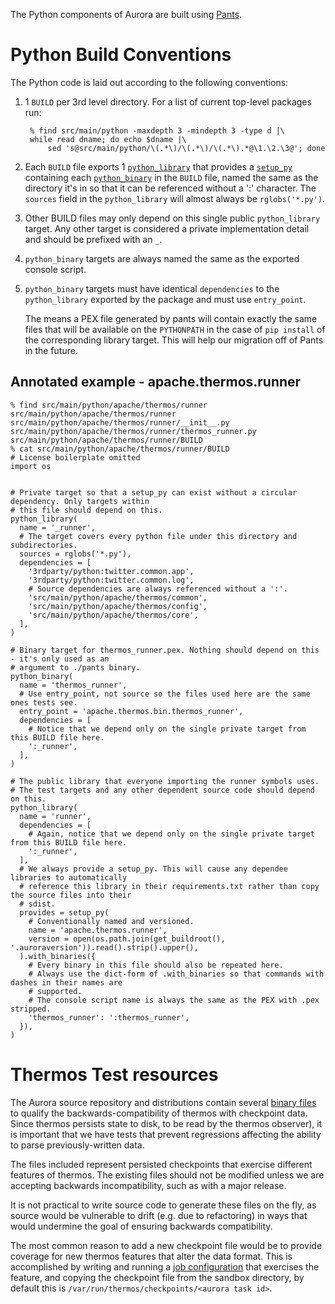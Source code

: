 The Python components of Aurora are built using [Pants](https://pantsbuild.github.io).


Python Build Conventions
========================
The Python code is laid out according to the following conventions:

1. 1 `BUILD` per 3rd level directory. For a list of current top-level packages run:

        % find src/main/python -maxdepth 3 -mindepth 3 -type d |\
        while read dname; do echo $dname |\
            sed 's@src/main/python/\(.*\)/\(.*\)/\(.*\).*@\1.\2.\3@'; done

2.  Each `BUILD` file exports 1
    [`python_library`](https://pantsbuild.github.io/build_dictionary.html#bdict_python_library)
    that provides a
    [`setup_py`](https://pantsbuild.github.io/build_dictionary.html#setup_py)
    containing each
    [`python_binary`](https://pantsbuild.github.io/build_dictionary.html#python_binary)
    in the `BUILD` file, named the same as the directory it's in so that it can be referenced
    without a ':' character. The `sources` field in the `python_library` will almost always be
    `rglobs('*.py')`.

3.  Other BUILD files may only depend on this single public `python_library`
    target. Any other target is considered a private implementation detail and
    should be prefixed with an `_`.

4.  `python_binary` targets are always named the same as the exported console script.

5.  `python_binary` targets must have identical `dependencies` to the `python_library` exported
    by the package and must use `entry_point`.

    The means a PEX file generated by pants will contain exactly the same files that will be
    available on the `PYTHONPATH` in the case of `pip install` of the corresponding library
    target. This will help our migration off of Pants in the future.

Annotated example - apache.thermos.runner
-----------------------------------------

    % find src/main/python/apache/thermos/runner
    src/main/python/apache/thermos/runner
    src/main/python/apache/thermos/runner/__init__.py
    src/main/python/apache/thermos/runner/thermos_runner.py
    src/main/python/apache/thermos/runner/BUILD
    % cat src/main/python/apache/thermos/runner/BUILD
    # License boilerplate omitted
    import os


    # Private target so that a setup_py can exist without a circular dependency. Only targets within
    # this file should depend on this.
    python_library(
      name = '_runner',
      # The target covers every python file under this directory and subdirectories.
      sources = rglobs('*.py'),
      dependencies = [
        '3rdparty/python:twitter.common.app',
        '3rdparty/python:twitter.common.log',
        # Source dependencies are always referenced without a ':'.
        'src/main/python/apache/thermos/common',
        'src/main/python/apache/thermos/config',
        'src/main/python/apache/thermos/core',
      ],
    )

    # Binary target for thermos_runner.pex. Nothing should depend on this - it's only used as an
    # argument to ./pants binary.
    python_binary(
      name = 'thermos_runner',
      # Use entry_point, not source so the files used here are the same ones tests see.
      entry_point = 'apache.thermos.bin.thermos_runner',
      dependencies = [
        # Notice that we depend only on the single private target from this BUILD file here.
        ':_runner',
      ],
    )

    # The public library that everyone importing the runner symbols uses.
    # The test targets and any other dependent source code should depend on this.
    python_library(
      name = 'runner',
      dependencies = [
        # Again, notice that we depend only on the single private target from this BUILD file here.
        ':_runner',
      ],
      # We always provide a setup_py. This will cause any dependee libraries to automatically
      # reference this library in their requirements.txt rather than copy the source files into their
      # sdist.
      provides = setup_py(
        # Conventionally named and versioned.
        name = 'apache.thermos.runner',
        version = open(os.path.join(get_buildroot(), '.auroraversion')).read().strip().upper(),
      ).with_binaries({
        # Every binary in this file should also be repeated here.
        # Always use the dict-form of .with_binaries so that commands with dashes in their names are
        # supported.
        # The console script name is always the same as the PEX with .pex stripped.
        'thermos_runner': ':thermos_runner',
      }),
    )



Thermos Test resources
======================

The Aurora source repository and distributions contain several
[binary files](../src/test/resources/org/apache/thermos/root/checkpoints) to
qualify the backwards-compatibility of thermos with checkpoint data. Since
thermos persists state to disk, to be read by the thermos observer), it is important that we have
tests that prevent regressions affecting the ability to parse previously-written data.

The files included represent persisted checkpoints that exercise different
features of thermos. The existing files should not be modified unless
we are accepting backwards incompatibility, such as with a major release.

It is not practical to write source code to generate these files on the fly,
as source would be vulnerable to drift (e.g. due to refactoring) in ways
that would undermine the goal of ensuring backwards compatibility.

The most common reason to add a new checkpoint file would be to provide
coverage for new thermos features that alter the data format. This is
accomplished by writing and running a
[job configuration](reference/configuration.md) that exercises the feature, and
copying the checkpoint file from the sandbox directory, by default this is
`/var/run/thermos/checkpoints/<aurora task id>`.
